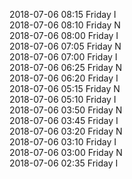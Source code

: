 2018-07-06 08:15 Friday  I  
2018-07-06 08:10 Friday  N  
2018-07-06 08:00 Friday  I  
2018-07-06 07:05 Friday  N  
2018-07-06 07:00 Friday  I  
2018-07-06 06:25 Friday  N  
2018-07-06 06:20 Friday  I  
2018-07-06 05:15 Friday  N  
2018-07-06 05:10 Friday  I  
2018-07-06 03:50 Friday  N  
2018-07-06 03:45 Friday  I  
2018-07-06 03:20 Friday  N  
2018-07-06 03:10 Friday  I  
2018-07-06 03:00 Friday  N  
2018-07-06 02:35 Friday  I  
